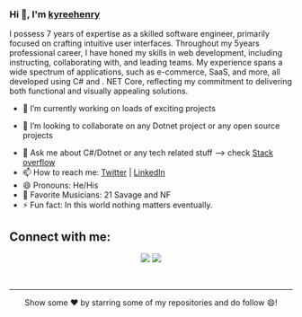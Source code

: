 ### Hi 👋, I'm [kyreehenry](https://twitter.com/KyreeHenry) 

I possess 7 years of expertise as a skilled software engineer, primarily focused on crafting intuitive user interfaces. Throughout my 5years professional career, I have honed my skills in web development, including instructing, collaborating with, and leading teams. My experience spans a wide spectrum of applications, such as e-commerce, SaaS, and more, all developed using C# and . NET Core, reflecting my commitment to delivering both functional and visually appealing solutions.

- 🌱 I’m currently working on loads of exciting projects
<!-- - 📋 I'm available for .NetCore developer role (remote) - [ Check my CV](https://docs.google.com/document/d/1oN_SDzvSnOPBW8xy7e2ZyocrXaARAR1Ih5iTWABmM2E/edit?usp=sharing) -->
- 👯 I’m looking to collaborate on any Dotnet project or any open source projects
<!-- - 🤔 I’m looking for help with Nodejs and MySQL  -->
- 💬 Ask me about C#/Dotnet or any tech related stuff --> check [Stack overflow](https://stackoverflow.com/users/11780009/kyenry)
- 📫 How to reach me: [Twitter](https://twitter.com/kyreeHenry) | [LinkedIn](https://linkedin.com/in/michealenehenry)
- 😄 Pronouns: He/His
- 🎼 Favorite Musicians: 21 Savage and NF
- ⚡ Fun fact: In this world nothing matters eventually.


## Connect with me:

<p align="center">
<a href = "https://www.linkedin.com/in/michealenehenry"><img src="https://img.icons8.com/fluent/48/000000/linkedin.png"/></a>
<a href = "https://twitter.com/KyreeHenry"><img src="https://img.icons8.com/fluent/48/000000/twitter.png"/></a>
</p>
   

<br>
<hr>
<p align = "center">
Show some ❤️ by starring some of my repositories and do follow 😄!
</p>
